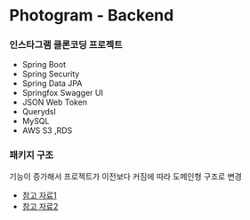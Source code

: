 # Photogram  - Backend

### 인스타그램 클론코딩 프로젝트 

- Spring Boot
- Spring Security
- Spring Data JPA
- Springfox Swagger UI
- JSON Web Token
- Querydsl
- MySQL
- AWS S3 ,RDS


### 패키지 구조 

기능이 증가해서 프로젝트가 이전보다 커짐에 따라 도메인형 구조로 변경


- [참고 자료1](https://www.inflearn.com/questions/16046/%ED%94%84%EB%A1%9C%EC%A0%9D%ED%8A%B8-%ED%8F%B4%EB%8D%94-%EA%B5%AC%EC%A1%B0%EC%99%80-%EA%B0%95%EC%9D%98-%EC%9D%BC%EC%A0%95%EC%97%90-%EA%B4%80%ED%95%98%EC%97%AC-%EC%A7%88%EB%AC%B8%EC%9D%B4-%EC%9E%88%EC%8A%B5%EB%8B%88%EB%8B%A4)
- [참고 자료2](https://cheese10yun.github.io/spring-guide-directory/)

